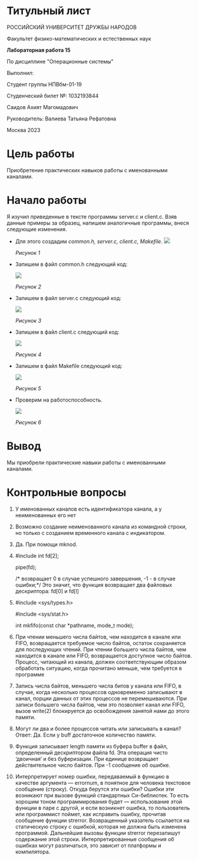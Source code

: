 # Титульный лист

РОССИЙСКИЙ УНИВЕРСИТЕТ ДРУЖБЫ НАРОДОВ

Факультет физико-математических и естественных наук









**Лабораторная работа 15**

По дисциплине "Операционные системы"













Выполнил:

Студент группы НПВбм-01-19

Студенческий билет №: 1032193844 

Саидов Ахият Магомадович

Руководитель: Валиева Татьяна Рефатовна























Москва 2023



# Цель работы

Приобретение практических навыков работы с именованными каналами.

# Начало работы

Я изучил приведенные в тексте программы server.c и client.c. Взяв данные примеры за образец, напишем аналогичные программы, внеся следующие изменения.

* Для этого создадим _common.h, server.c, client.c, Makefile_.
  ![](https://github.com/Akhiyat/Laboratory-work/blob/main/Lab15/screencast/%D0%A0%D0%B8%D1%811.JPG?raw=true)

  _Рисунок 1_

* Запишем в файл common.h следующий код:

  ![](https://github.com/Akhiyat/Laboratory-work/blob/main/Lab15/screencast/%D0%A0%D0%B8%D1%812.JPG?raw=true)

  _Рисунок 2_

* Запишем в файл server.c следующий код:

  ![](https://github.com/Akhiyat/Laboratory-work/blob/main/Lab15/screencast/%D0%A0%D0%B8%D1%813.JPG?raw=true)

  _Рисунок 3_

* Запишем в файл client.c следующий код:

  ![](https://github.com/Akhiyat/Laboratory-work/blob/main/Lab15/screencast/%D0%A0%D0%B8%D1%814.JPG?raw=true)

  _Рисунок 4_

* Запишем в файл Makefile следующий код:

  ![](https://github.com/Akhiyat/Laboratory-work/blob/main/Lab15/screencast/%D0%A0%D0%B8%D1%815.JPG?raw=true)

  _Рисунок 5_

* Проверим на работоспособность.

  ![](https://github.com/Akhiyat/Laboratory-work/blob/main/Lab15/screencast/%D0%A0%D0%B8%D1%816.JPG?raw=true)

  _Рисунок 6_

# Вывод

Мы приобрели практические навыки работы с именованными каналами.

# Контрольные вопросы

1. У именованных каналов есть идентификатора канала, а у неименованных его нет

2. Возможно создание неименованного канала из командной строки, но только с созданием временного канала с индикатором.

3. Да. При помощи mknod.

4. #include int fd[2]; 

   pipe(fd); 

   /* возвращает 0 в случае успешного завершения, -1 - в случае ошибки;*/ Это значит, что функция возвращает два файловых дескриптора: fd[0] и fd[l]

5. \#include  <sys/types.h>

   #include <sys/stat.h>

   int mkfifo(const char *pathname, mode_t mode);

6. При чтении меньшего числа байтов, чем находится в канале или FIFO, возвращается требуемое число байтов, остаток сохраняется для последующих чтений. При чтении большего числа байтов, чем находится в канале или FIFO, возвращается доступное число байтов. Процесс, читающий из канала, должен соответствующим образом обработать ситуацию, когда прочитано меньше, чем требуется в программе

7. Запись числа байтов, меньшего числа битов у канала или FIFO, в случае, когда несколько процессов одновременно записывают в канал, порции данных от этих процессов не перемешиваются. При записи большего числа байтов, чем это позволяет канал или FIFO, вызов write(2) блокируется до освобождения занятой нами до этого памяти.

8. Могут ли два и более процессов читать или записывать в канал? Ответ: Да. Если у buff достаточное количество памяти.

9. Функция записывает length памяти из буфера buffer в файл, определенный дескриптором файла fd. Эта операция чисто ‘двоичная’ и без буферизации. При единице возвращает действительное число байтов. При -1 сообщение об ошибке.

10. Интерпретирует номер ошибки, передаваемый в функцию в качестве аргумента — errornum, в понятное для человека текстовое сообщение (строку). Откуда берутся эти ошибки? Ошибки эти возникают при вызове функций стандартных Си-библиотек. То есть хорошим тоном программирования будет — использование этой функции в паре с другой, и если возникнет ошибка, то пользователь или программист поймет, как исправить ошибку, прочитав сообщение функции strerror. Возвращенный указатель ссылается на статическую строку с ошибкой, которая не должна быть изменена программой. Дальнейшие вызовы функции strerror перезапишут содержание этой строки. Интерпретированные сообщения об ошибках могут различаться, это зависит от платформы и компилятора.
